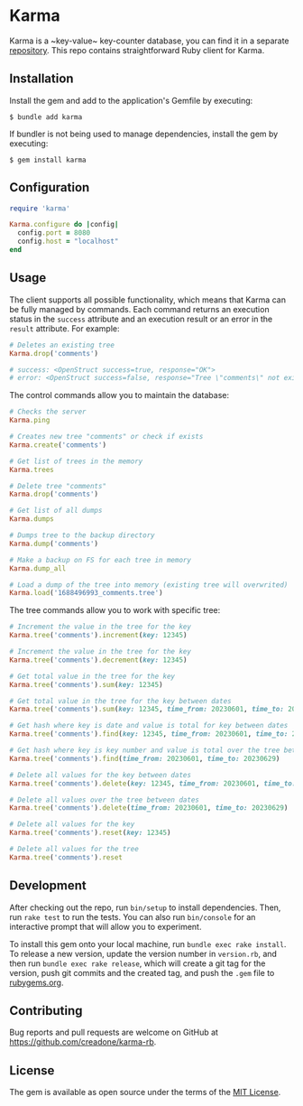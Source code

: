 # Karma

Karma is a ~key-value~ key-counter database, you can find it in a separate [repository](https://github.com/creadone/karma). This repo contains straightforward Ruby client for Karma.

## Installation

Install the gem and add to the application's Gemfile by executing:

    $ bundle add karma

If bundler is not being used to manage dependencies, install the gem by executing:

    $ gem install karma

## Configuration

```Ruby
require 'karma'

Karma.configure do |config|
  config.port = 8080
  config.host = "localhost"
end

```

## Usage

The client supports all possible functionality, which means that Karma can be fully managed by commands. Each command returns an execution status in the `success` attribute and an execution result or an error in the `result` attribute. For example:

```Ruby
# Deletes an existing tree
Karma.drop('comments')

# success: <OpenStruct success=true, response="OK">
# error: <OpenStruct success=false, response="Tree \"comments\" not exists">
```

The control commands allow you to maintain the database:

```Ruby
# Checks the server
Karma.ping

# Creates new tree "comments" or check if exists
Karma.create('comments')

# Get list of trees in the memory
Karma.trees

# Delete tree "comments"
Karma.drop('comments')

# Get list of all dumps
Karma.dumps

# Dumps tree to the backup directory
Karma.dump('comments')

# Make a backup on FS for each tree in memory
Karma.dump_all

# Load a dump of the tree into memory (existing tree will overwrited)
Karma.load('1688496993_comments.tree')
```

The tree commands allow you to work with specific tree:

```Ruby
# Increment the value in the tree for the key
Karma.tree('comments').increment(key: 12345)

# Increment the value in the tree for the key
Karma.tree('comments').decrement(key: 12345)

# Get total value in the tree for the key
Karma.tree('comments').sum(key: 12345)

# Get total value in the tree for the key between dates
Karma.tree('comments').sum(key: 12345, time_from: 20230601, time_to: 20230629)

# Get hash where key is date and value is total for key between dates
Karma.tree('comments').find(key: 12345, time_from: 20230601, time_to: 20230629)

# Get hash where key is key number and value is total over the tree between dates
Karma.tree('comments').find(time_from: 20230601, time_to: 20230629)

# Delete all values for the key between dates
Karma.tree('comments').delete(key: 12345, time_from: 20230601, time_to: 20230629)

# Delete all values over the tree between dates
Karma.tree('comments').delete(time_from: 20230601, time_to: 20230629)

# Delete all values for the key
Karma.tree('comments').reset(key: 12345)

# Delete all values for the tree
Karma.tree('comments').reset
```

## Development

After checking out the repo, run `bin/setup` to install dependencies. Then, run `rake test` to run the tests. You can also run `bin/console` for an interactive prompt that will allow you to experiment.

To install this gem onto your local machine, run `bundle exec rake install`. To release a new version, update the version number in `version.rb`, and then run `bundle exec rake release`, which will create a git tag for the version, push git commits and the created tag, and push the `.gem` file to [rubygems.org](https://rubygems.org).

## Contributing

Bug reports and pull requests are welcome on GitHub at https://github.com/creadone/karma-rb.

## License

The gem is available as open source under the terms of the [MIT License](https://opensource.org/licenses/MIT).
